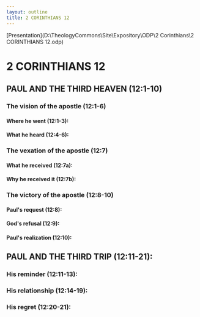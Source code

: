 ```yaml
---
layout: outline
title: 2 CORINTHIANS 12
---
```

[Presentation](D:\TheologyCommons\Site\Expository\ODP\2 Corinthians\2 CORINTHIANS 12.odp)
# 2 CORINTHIANS 12 
## PAUL AND THE THIRD HEAVEN (12:1-10) 
###  The vision of the apostle (12:1-6) 
####  Where he went (12:1-3): 
####  What he heard (12:4-6): 
###  The vexation of the apostle (12:7) 
####  What he received (12:7a): 
####  Why he received it (12:7b): 
###  The victory of the apostle (12:8-10) 
####  Paul\'s request (12:8): 
####  God\'s refusal (12:9): 
####  Paul\'s realization (12:10): 
## PAUL AND THE THIRD TRIP (12:11-21): 
###  His reminder (12:11-13): 
###  His relationship (12:14-19): 
###  His regret (12:20-21): 

